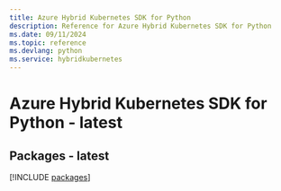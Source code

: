 ```yaml
---
title: Azure Hybrid Kubernetes SDK for Python
description: Reference for Azure Hybrid Kubernetes SDK for Python
ms.date: 09/11/2024
ms.topic: reference
ms.devlang: python
ms.service: hybridkubernetes
---
```

# Azure Hybrid Kubernetes SDK for Python - latest
## Packages - latest
[!INCLUDE [packages](hybrid-kubernetes-index.md)]